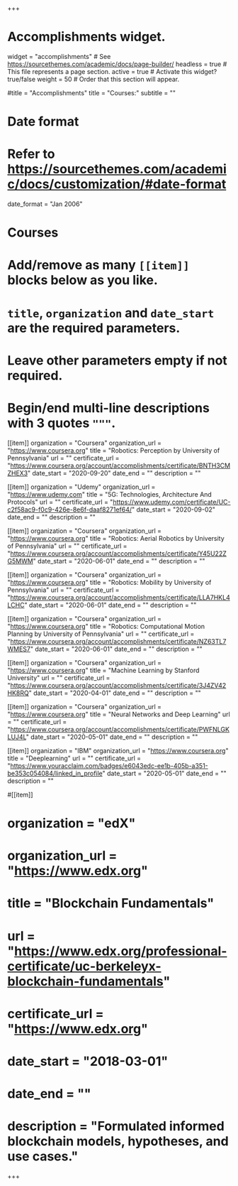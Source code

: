 +++
# Accomplishments widget.
widget = "accomplishments"  # See https://sourcethemes.com/academic/docs/page-builder/
headless = true  # This file represents a page section.
active = true  # Activate this widget? true/false
weight = 50  # Order that this section will appear.

#title = "Accomplish&shy;ments"
title = "Courses:"
subtitle = ""

# Date format
#   Refer to https://sourcethemes.com/academic/docs/customization/#date-format
date_format = "Jan 2006"

#   Courses
#   Add/remove as many `[[item]]` blocks below as you like.
#   `title`, `organization` and `date_start` are the required parameters.
#   Leave other parameters empty if not required.
#   Begin/end multi-line descriptions with 3 quotes `"""`.

[[item]]
  organization = "Coursera"
  organization_url = "https://www.coursera.org"
  title = "Robotics: Perception by University of Pennsylvania"
  url = ""
  certificate_url = "https://www.coursera.org/account/accomplishments/certificate/BNTH3CMZHEX3"
  date_start = "2020-09-20"
  date_end = ""
  description = ""


[[item]]
  organization = "Udemy"
  organization_url = "https://www.udemy.com"
  title = "5G: Technologies, Architecture And Protocols"
  url = ""
  certificate_url = "https://www.udemy.com/certificate/UC-c2f58ac9-f0c9-426e-8e6f-daaf8271ef64/"
  date_start = "2020-09-02"
  date_end = ""
  description = ""

[[item]]
  organization = "Coursera"
  organization_url = "https://www.coursera.org"
  title = "Robotics: Aerial Robotics by University of Pennsylvania"
  url = ""
  certificate_url = "https://www.coursera.org/account/accomplishments/certificate/Y45U22ZG5MWM"
  date_start = "2020-06-01"
  date_end = ""
  description = ""

[[item]]
  organization = "Coursera"
  organization_url = "https://www.coursera.org"
  title = "Robotics: Mobility by University of Pennsylvania"
  url = ""
  certificate_url = "https://www.coursera.org/account/accomplishments/certificate/LLA7HKL4LCHC"
  date_start = "2020-06-01"
  date_end = ""
  description = ""

[[item]]
  organization = "Coursera"
  organization_url = "https://www.coursera.org"
  title = "Robotics: Computational Motion Planning by University of Pennsylvania"
  url = ""
  certificate_url = "https://www.coursera.org/account/accomplishments/certificate/NZ63TL7WMES7"
  date_start = "2020-06-01"
  date_end = ""
  description = ""

[[item]]
  organization = "Coursera"
  organization_url = "https://www.coursera.org"
  title = "Machine Learning by Stanford University"
  url = ""
  certificate_url = "https://www.coursera.org/account/accomplishments/certificate/3J4ZV42HK8RQ"
  date_start = "2020-04-01"
  date_end = ""
  description = ""


[[item]]
  organization = "Coursera"
  organization_url = "https://www.coursera.org"
  title = "Neural Networks and Deep Learning"
  url = ""
  certificate_url = "https://www.coursera.org/account/accomplishments/certificate/PWFNLGKLUJ4L"
  date_start = "2020-05-01"
  date_end = ""
  description = ""

[[item]]
  organization = "IBM"
  organization_url = "https://www.coursera.org"
  title = "Deeplearning"
  url = ""
  certificate_url = "https://www.youracclaim.com/badges/e6043edc-ee1b-405b-a351-be353c054084/linked_in_profile"
  date_start = "2020-05-01"
  date_end = ""
  description = ""

#[[item]]
#  organization = "edX"
#  organization_url = "https://www.edx.org"
#  title = "Blockchain Fundamentals"
#  url = "https://www.edx.org/professional-certificate/uc-berkeleyx-blockchain-fundamentals"
#  certificate_url = "https://www.edx.org"
#  date_start = "2018-03-01"
#  date_end = ""
#  description = "Formulated informed blockchain models, hypotheses, and use cases."
  

+++
